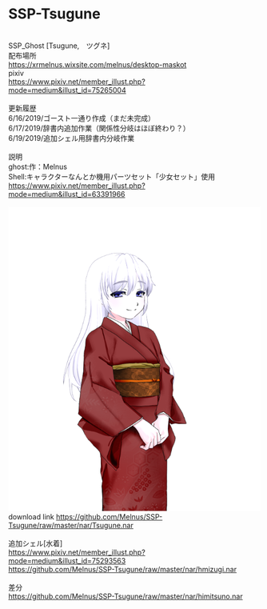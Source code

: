 # SSP-Tsugune
<br>SSP_Ghost [Tsugune,　ツグネ]　
<br>配布場所
<br>https://xrmelnus.wixsite.com/melnus/desktop-maskot
<br>pixiv
<br>https://www.pixiv.net/member_illust.php?mode=medium&illust_id=75265004
<br>
<br>更新履歴
<br>6/16/2019/ゴースト一通り作成（まだ未完成）
<br>6/17/2019/辞書内追加作業（関係性分岐はほぼ終わり？）
<br>6/19/2019/追加シェル用辞書内分岐作業
<br>
<br>説明
<br>ghost:作：Melnus
<br>Shell:キャラクターなんとか機用パーツセット「少女セット」使用
<br>https://www.pixiv.net/member_illust.php?mode=medium&illust_id=63391966
<br>
<br><img src="nar/スクリーンショット 2019-06-16 22.43.35.png" alt="CC" title="Tsugune">
<br>download link https://github.com/Melnus/SSP-Tsugune/raw/master/nar/Tsugune.nar
<br>
<br>追加シェル[水着]
<br>https://www.pixiv.net/member_illust.php?mode=medium&illust_id=75293563
<br>https://github.com/Melnus/SSP-Tsugune/raw/master/nar/hmizugi.nar
<br>
<br>差分
<br>https://github.com/Melnus/SSP-Tsugune/raw/master/nar/himitsuno.nar
